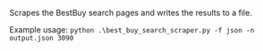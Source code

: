 Scrapes the BestBuy search pages and writes the results to a file.

Example usage: `python .\best_buy_search_scraper.py -f json -n output.json 3090`